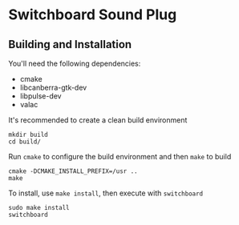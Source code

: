 # Switchboard Sound Plug

## Building and Installation

You'll need the following dependencies:

* cmake
* libcanberra-gtk-dev
* libpulse-dev
* valac

It's recommended to create a clean build environment

    mkdir build
    cd build/
    
Run `cmake` to configure the build environment and then `make` to build

    cmake -DCMAKE_INSTALL_PREFIX=/usr ..
    make
    
To install, use `make install`, then execute with `switchboard`

    sudo make install
    switchboard
